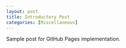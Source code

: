 ```yaml
---
layout: post
title: Introductory Post
categories: [Miscellaneous]
---
```


Sample post for GitHub Pages implementation. 